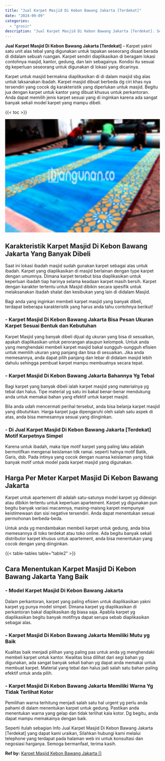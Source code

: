 ```yaml
---
title: "Jual Karpet Masjid Di Kebon Bawang Jakarta [Terdekat]"
date: "2024-09-09"
categories: 
  - "grosir"
description: "Jual Karpet Masjid Di Kebon Bawang Jakarta [Terdekat]. Seperti itulah sebagian Info Jual Karpet Masjid Di Kebon Bawang Jakarta [Terdekat] yang dapat kami u..."
---
```


**Jual Karpet Masjid Di Kebon Bawang Jakarta \[Terdekat\]** – Karpet yakni satu unit alas tebal yang digunakan untuk tapakan seseorang disaat berada di didalam sebuah ruangan. Karpet sendiri diaplikasikan di beragam lokasi contohnya masjid, kantor, gedung, dan lain sebagainya. Kondisi itu sesuai dg keperluan seseorang untuk digunakan di lokasi yang dicarinya.

Karpet untuk masjid bermakna diaplikasikan di di dalam masjid sbg alas untuk laksanakan ibadah. Karpet masjid dibuat berbeda dg ciri khas nya tersendiri yang cocok dg karakteristik yang diperlukan untuk masjid. Begitu jua dengan karpet untuk kantor yang dibuat khusus untuk perkantoran. Anda dapat memilih jenis karpet sesuai yang di inginkan karena ada sangat banyak sekali model karpet yang mampu dibeli.

{{< toc >}}

![Jual Karpet Masjid Di Kebon Bawang Jakarta [Terdekat]](/images/grosir-karpet-murah-32.png)

## Karakteristik Karpet Masjid Di Kebon Bawang Jakarta Yang Banyak Dibeli

Saat ini lokasi ibadah masjid sudah gunakan karpet sebagai alas untuk ibadah. Karpet yang diaplikasikan di masjid berlainan dengan type karpet dengan umumnya. Dimana karpet tersebut bisa diaplikasikan untuk keperluan ibadah tiap harinya selama keadaan karpet masih bersih. Karpet dengan karakter tertentu untuk Masjid dibikin secara spesifik untuk melaksanakan ibadah shalat dan kesibukan yang lain di didalam Masjid.

Bagi anda yang inginkan membeli karpet masjid yang banyak dibeli, terdapat beberapa karakteristik yang harus anda tahu contohnya berikut!

### \- Karpet Masjid Di Kebon Bawang Jakarta Bisa Pesan Ukuran Karpet Sesuai Bentuk dan Kebutuhan

Karpet Masjid yang banyak dibeli dijual dg ukuran yang bisa di sesuaikan, apakah diaplikasikan untuk perorangan ataupun kelompok. Untuk anda yang menghendaki membeli karpet masjid bakal sungguh-sungguh efisien untuk memliih ukuran yang panjang dan bisa di sesuaikan. Jika anda memesannya, anda dapat pilih panjang dan lebar di didalam masjid lebih dahulu sehingga pembuat karpet mampu membuatnya secara tepat.

### \- Karpet Masjid Di Kebon Bawang Jakarta Bahannya Yg Tebal

Bagi karpet yang banyak dibeli ialah karpet masjid yang materialnya yg tebal dan halus. Tipe material yg satu ini bakal benar-benar mendukung anda untuk memakai bahan yang efektif untuk karpet masjid.

Bila anda udah mencermati perihal tersebut, anda bisa belanja karpet masjid yang dibutuhkan. Harga karpet juga dipengaruhi oleh salah satu aspek di atas, anda bisa memesannya sesuai yang diinginkan.

### \- Di Jual Karpet Masjid Di Kebon Bawang Jakarta \[Terdekat\] Motif Karpetnya Simpel

Karena untuk ibadah, maka tipe motif karpet yang paling laku adalah bermotifkan mengenai keislaman tdk ramai. seperti halnya motif Batik, Garis, dsb. Pada intinya yang cocok dengan nuansa keislaman yang tidak banyak motif untuk model pada karpet masjid yang digunakan.

## Harga Per Meter Karpet Masjid Di Kebon Bawang Jakarta

Karpet untuk apartement dll adalah satu-satunya model karpet yg didesign atau dibikin tertentu untuk keperluan apartement. Karpet yg digunakan pun begitu banyak variasi macamnya, masing-maisng karpet mempunyai keistimewaan dan sisi negative tersendiri. Anda dapat menentukan sesuai permohonan berbeda-beda.

Untuk anda yg mendambakan membeli karpet untuk gedung, anda bisa memesannya di toko terdekat atau toko online. Ada begitu banyak sekali distributor karpet khusus untuk apartement, anda bisa menentukan yang cocok dengan yang diinginkan.

{{< table-tables table="table2" >}}

## Cara Menentukan Karpet Masjid Di Kebon Bawang Jakarta Yang Baik

### \- Model Karpet Masjid Di Kebon Bawang Jakarta

Dalam perkantoran, karpet yang paling efisien untuk diaplikasikan yakni karpet yg punya model simpel. Dimana karpet yg diaplikasikan di perkantoran bakal diaplikasikan dg biasa saja. Apabila karpet yg diaplikasikan begitu banyak motifnya dapat serupa sebab diaplikasikan sebagai alas.

### \- Karpet Masjid Di Kebon Bawang Jakarta Memiliki Mutu yg Baik

Kualitas baik menjadi pilihan yang paling pas untuk anda yg menghendaki membeli karpet untuk kantor. Kwalitas bisa dilihat dari segi bahan yg digunakan, ada sangat banyak sekali bahan yg dapat anda memakai untuk membuat karpet. Material yang tebal dan halus jadi salah satu bahan paling efektif untuk anda pilih.

### \- Karpet Masjid Di Kebon Bawang Jakarta Memiliki Warna Yg Tidak Terlihat Kotor

Pemilihan warna terhitung menjadi salah satu hal urgent yg perlu anda pahami di dalam menentukan karpet untuk gedung. Pastikan anda menentukan warna yang gelap dan tidak terlihat kala kotor. Dg begitu, anda dapat mampu memakainya dengan baik.

Seperti itulah sebagian Info Jual Karpet Masjid Di Kebon Bawang Jakarta \[Terdekat\] yang dapat kami uraikan, Silahkan hubungi kami melalui telephone yang terdapat pada halaman web ini untuk konsultasi dan negosiasi harganya. Semoga bermanfaat, terima kasih.

**Ref by:**  [Karpet Masjid Kebon Bawang Jakarta []](https://id.wikipedia.org/wiki/Karpet)
